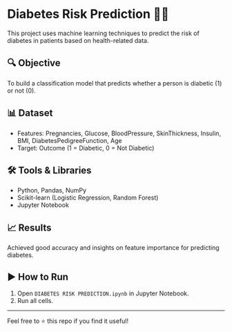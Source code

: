 # Diabetes Risk Prediction 🧠🔬

This project uses machine learning techniques to predict the risk of diabetes in patients based on health-related data.

## 🔍 Objective
To build a classification model that predicts whether a person is diabetic (1) or not (0).

## 📊 Dataset
- Features: Pregnancies, Glucose, BloodPressure, SkinThickness, Insulin, BMI, DiabetesPedigreeFunction, Age
- Target: Outcome (1 = Diabetic, 0 = Not Diabetic)

## 🛠️ Tools & Libraries
- Python, Pandas, NumPy
- Scikit-learn (Logistic Regression, Random Forest)
- Jupyter Notebook

## 📈 Results
Achieved good accuracy and insights on feature importance for predicting diabetes.

## ▶️ How to Run
1. Open `DIABETES RISK PREDICTION.ipynb` in Jupyter Notebook.
2. Run all cells.

---

Feel free to ⭐ this repo if you find it useful!
